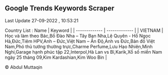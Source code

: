

## Google Trends Keywords Scraper 
 
Last Update 27-09-2022 , 10:53:21

Country List :
 Name  | Keyword |
| ------------- | ------------- |
| VIETNAM | Học và làm theo Bác,Bồ Đào Nha – Tây Ban Nha,Lệ Quyên - Hồ Ngọc Hà,Đức,Tiêm HPV,Anh – Đức,Việt Nam – Ấn Độ,Anh vs Đức,Bản đồ Việt Nam,Phó thủ tướng thường trực,Charme Perfume,Lưu Hạo Nhiên,Minh Nghi,Garage hạnh phúc tập 22,Interpol,Hà Lan vs Bỉ,Karik,Xổ số miền Nam ngày 25 tháng 09,Kim Kardashian,Kim Woo Bin |



© Abdul Muttaqin 
